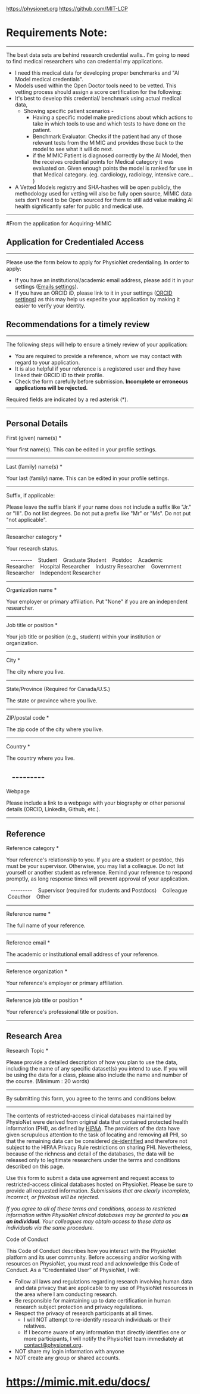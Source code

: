 https://physionet.org
https://github.com/MIT-LCP
#  Requirements Note: 
---

The best data sets are behind research credential walls.. 
I'm going to need to find medical researchers who can credential my applications. 
- I need this medical data for developing proper benchmarks and "AI Model medical credentials". 
- Models used within the Open Doctor tools need to be vetted. This vetting process should assign a score certification for the following: 
- It's best to develop this credential/ benchmark using actual medical data, 
	- Showing specific patient scenarios - 
		- Having a specific model make predictions about which actions to take in which tools to use and which tests to have done on the patient.
		- Benchmark Evaluator: Checks if the patient had any of those relevant tests from the MIMIC and provides those back to the model to see what it will do next. 
		- if the MIMIC Patient is diagnosed correctly by the AI Model, then the receives credential points for Medical category it was evaluated on. Given enough points the model is ranked for use in that Medical category. (eg. cardiology, radiology, intensive care... )
- A Vetted Models registry and SHA-hashes will be open publicly, the methodology used for vetting will also be fully open source, MIMIC data sets don't need to be Open sourced for them to still add value making AI health significantly safer for public and medical use. 

---
#From the application for Acquiring-MIMIC

## Application for Credentialed Access

---

Please use the form below to apply for PhysioNet credentialing. In order to apply:

- If you have an institutional/academic email address, please add it in your settings ([Emails settings](https://physionet.org/settings/emails/)).
- If you have an ORCID iD, please link to it in your settings ([ORCID settings](https://physionet.org/settings/orcid/)) as this may help us expedite your application by making it easier to verify your identity.

## Recommendations for a timely review

---

The following steps will help to ensure a timely review of your application:

- You are required to provide a reference, whom we may contact with regard to your application.
- It is also helpful if your reference is a registered user and they have linked their ORCID iD to their profile.
- Check the form carefully before submission. **Incomplete or erroneous applications will be rejected.**

Required fields are indicated by a red asterisk (*).

---

## Personal Details

  

First (given) name(s) *

Your first name(s). This can be edited in your profile settings.

---

Last (family) name(s) *

Your last (family) name. This can be edited in your profile settings.

---

Suffix, if applicable:

Please leave the suffix blank if your name does not include a suffix like "Jr." or "III". Do not list degrees. Do not put a prefix like "Mr" or "Ms". Do not put "not applicable".

---

Researcher category *

Your research status.

   ---------    Student    Graduate Student    Postdoc    Academic Researcher    Hospital Researcher    Industry Researcher    Government Researcher    Independent Researcher 

---

Organization name *

Your employer or primary affiliation. Put "None" if you are an independent researcher.

---

Job title or position *

Your job title or position (e.g., student) within your institution or organization.

---

City *

The city where you live.

---

State/Province (Required for Canada/U.S.)

The state or province where you live.

---

ZIP/postal code *

The zip code of the city where you live.

---

Country *

The country where you live.

   --------- 
---

Webpage

Please include a link to a webpage with your biography or other personal details (ORCID, LinkedIn, Github, etc.).

---

  

## Reference

  

Reference category *

Your reference's relationship to you. If you are a student or postdoc, this must be your supervisor. Otherwise, you may list a colleague. Do not list yourself or another student as reference. Remind your reference to respond promptly, as long response times will prevent approval of your application.

   ---------    Supervisor (required for students and Postdocs)    Colleague    Coauthor    Other 

---

Reference name *

The full name of your reference.

---

Reference email *

The academic or institutional email address of your reference.

---

Reference organization *

Your reference's employer or primary affiliation.

---

Reference job title or position *

Your reference's professional title or position.

---

  

## Research Area

  

Research Topic *

Please provide a detailed description of how you plan to use the data, including the name of any specific dataset(s) you intend to use. If you will be using the data for a class, please also include the name and number of the course. (Minimum : 20 words)

---

  

By submitting this form, you agree to the terms and conditions below.

---

The contents of restricted-access clinical databases maintained by PhysioNet were derived from original data that contained protected health information (PHI), as defined by [HIPAA](http://www.hhs.gov/ocr/hipaa/). The providers of the data have given scrupulous attention to the task of locating and removing all PHI, so that the remaining data can be considered [de-identified](http://privacyruleandresearch.nih.gov/pr_08.asp#8a) and therefore not subject to the HIPAA Privacy Rule restrictions on sharing PHI. Nevertheless, because of the richness and detail of the databases, the data will be released only to legitimate researchers under the terms and conditions described on this page.

Use this form to submit a data use agreement and request access to restricted-access clinical databases hosted on PhysioNet. Please be sure to provide all requested information. _Submissions that are clearly incomplete, incorrect, or frivolous will be rejected._

_If you agree to all of these terms and conditions, access to restricted information within PhysioNet clinical databases may be granted to you **as an individual**. Your colleagues may obtain access to these data as individuals via the same procedure._

Code of Conduct

This Code of Conduct describes how you interact with the PhysioNet platform and its user community. Before accessing and/or working with resources on PhysioNet, you must read and acknowledge this Code of Conduct. As a “Credentialed User” of PhysioNet, I will:

- Follow all laws and regulations regarding research involving human data and data privacy that are applicable to my use of PhysioNet resources in the area where I am conducting research.
- Be responsible for maintaining up to date certification in human research subject protection and privacy regulations.
- Respect the privacy of research participants at all times.
    - I will NOT attempt to re-identify research individuals or their relatives.
    - If I become aware of any information that directly identifies one or more participants, I will notify the PhysioNet team immediately at contact@physionet.org.
- NOT share my login information with anyone
- NOT create any group or shared accounts.


# https://mimic.mit.edu/docs/


